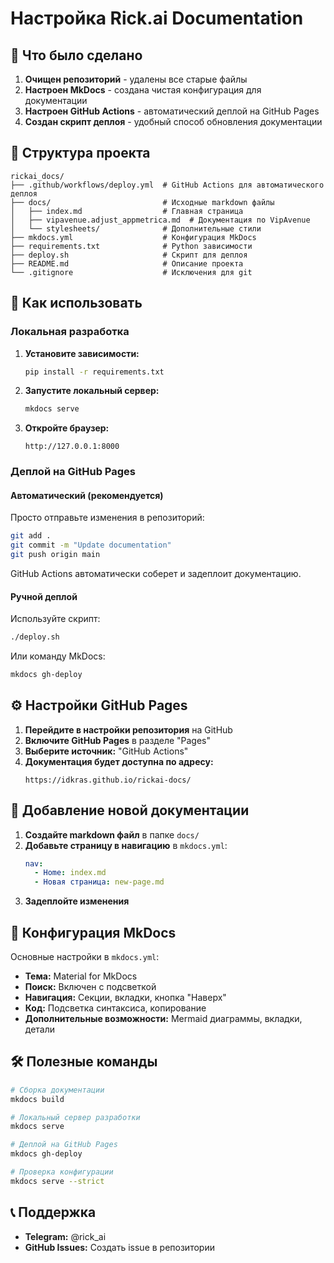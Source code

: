 # Настройка Rick.ai Documentation

## 🎯 Что было сделано

1. **Очищен репозиторий** - удалены все старые файлы
2. **Настроен MkDocs** - создана чистая конфигурация для документации
3. **Настроен GitHub Actions** - автоматический деплой на GitHub Pages
4. **Создан скрипт деплоя** - удобный способ обновления документации

## 📁 Структура проекта

```
rickai_docs/
├── .github/workflows/deploy.yml  # GitHub Actions для автоматического деплоя
├── docs/                         # Исходные markdown файлы
│   ├── index.md                  # Главная страница
│   ├── vipavenue.adjust_appmetrica.md  # Документация по VipAvenue
│   └── stylesheets/              # Дополнительные стили
├── mkdocs.yml                    # Конфигурация MkDocs
├── requirements.txt              # Python зависимости
├── deploy.sh                     # Скрипт для деплоя
├── README.md                     # Описание проекта
└── .gitignore                    # Исключения для git
```

## 🚀 Как использовать

### Локальная разработка

1. **Установите зависимости:**
   ```bash
   pip install -r requirements.txt
   ```

2. **Запустите локальный сервер:**
   ```bash
   mkdocs serve
   ```

3. **Откройте браузер:**
   ```
   http://127.0.0.1:8000
   ```

### Деплой на GitHub Pages

#### Автоматический (рекомендуется)
Просто отправьте изменения в репозиторий:
```bash
git add .
git commit -m "Update documentation"
git push origin main
```

GitHub Actions автоматически соберет и задеплоит документацию.

#### Ручной деплой
Используйте скрипт:
```bash
./deploy.sh
```

Или команду MkDocs:
```bash
mkdocs gh-deploy
```

## ⚙️ Настройки GitHub Pages

1. **Перейдите в настройки репозитория** на GitHub
2. **Включите GitHub Pages** в разделе "Pages"
3. **Выберите источник:** "GitHub Actions"
4. **Документация будет доступна по адресу:**
   ```
   https://idkras.github.io/rickai-docs/
   ```

## 📝 Добавление новой документации

1. **Создайте markdown файл** в папке `docs/`
2. **Добавьте страницу в навигацию** в `mkdocs.yml`:
   ```yaml
   nav:
     - Home: index.md
     - Новая страница: new-page.md
   ```
3. **Задеплойте изменения**

## 🔧 Конфигурация MkDocs

Основные настройки в `mkdocs.yml`:
- **Тема:** Material for MkDocs
- **Поиск:** Включен с подсветкой
- **Навигация:** Секции, вкладки, кнопка "Наверх"
- **Код:** Подсветка синтаксиса, копирование
- **Дополнительные возможности:** Mermaid диаграммы, вкладки, детали

## 🛠️ Полезные команды

```bash
# Сборка документации
mkdocs build

# Локальный сервер разработки
mkdocs serve

# Деплой на GitHub Pages
mkdocs gh-deploy

# Проверка конфигурации
mkdocs serve --strict
```

## 📞 Поддержка

- **Telegram:** @rick_ai
- **GitHub Issues:** Создать issue в репозитории

